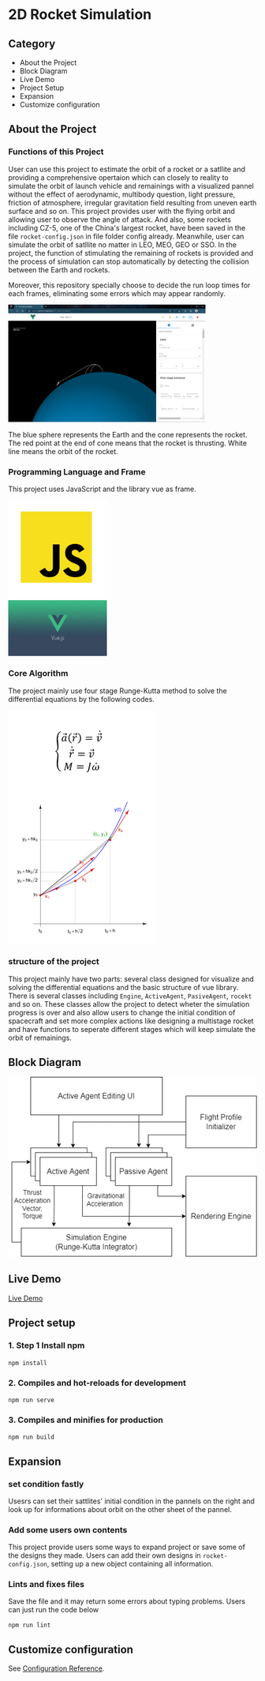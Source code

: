 # 2D Rocket Simulation

## Category
- About the Project
- Block Diagram
- Live Demo
- Project Setup
- Expansion
- Customize configuration


## About the Project

### Functions of this Project
User can use this project to estimate the orbit of a rocket or a satllite and providing a comprehensive opertaion which can closely to reality to simulate the orbit of launch vehicle and remainings with a visualized pannel without the effect of aerodynamic, multibody question, light pressure, friction of atmosphere, irregular gravitation field resulting from uneven earth surface and so on. This project provides user with the flying orbit and allowing user to observe the angle of attack. And also, some rockets including CZ-5, one of the China's largest rocket, have been saved in the file `rocket-config.json` in file folder config already. Meanwhile, user can simulate the orbit of satllite no matter in LEO, MEO, GEO or SSO. In the project, the function of stimulating the remaining of rockets is provided and the process of simulation can stop automatically by detecting the collision between the Earth and rockets.

Moreover, this repository specially choose to decide the run loop times for each frames, eliminating some errors which may appear randomly.

<img src="resources/shot.png" alt ='shot' width='400'/>

The blue sphere represents the Earth and the cone represents the rocket. The red point at the end of cone means that the rocket is thrusting. White line means the orbit of the rocket.

### Programming Language and Frame
This project uses JavaScript and the library vue as frame.

<img src="resources/JavaScript-1.jpeg" alt="drawing" width="200"/>
<br>
<img src="resources/Vue.jpeg" alt="drawing" width="200"/>

### Core Algorithm
The project mainly use four stage Runge-Kutta method to solve the differential equations by the following codes.


<img src="resources/equation2.png" alt="drawing" width="300"/>
<br>
<img src="resources/runge kutta.png" alt="drawing" width="300"/>
<br>



### structure of the project
This project mainly have two parts: several class designed for visualize and solving the differential equations and the basic structure of vue library. There is several classes including `Engine`, `ActiveAgent`, `PasiveAgent`, `rocekt` and so on. These classes allow the project to detect wheter the simulation progress is over and also allow users to change the initial condition of spacecraft and set more complex actions like designing a multistage rocket and have functions to seperate different stages which will keep simulate the orbit of remainings.

## Block Diagram
![alt text](resources/block-diagram.png)

## Live Demo
[Live Demo](https://colinhu123.github.io/2d-rocket-simulation/)

## Project setup

### 1. Step 1 Install npm
```
npm install
```

### 2. Compiles and hot-reloads for development
```
npm run serve
```

### 3. Compiles and minifies for production
```
npm run build
```

## Expansion
### set condition fastly
Usesrs can set their sattlites' initial condition in the pannels on the right and look up for informations about orbit on the other sheet of the pannel.

### Add some users own contents
This project provide users some ways to expand project or save some of the designs they made. Users can add their own designs in ```rocket-config.json```, setting up a new object containing all information.  

### Lints and fixes files
Save the file and it may return some errors about typing problems. Users can just run the code below
```
npm run lint
```

## Customize configuration
See [Configuration Reference](https://cli.vuejs.org/config/).

